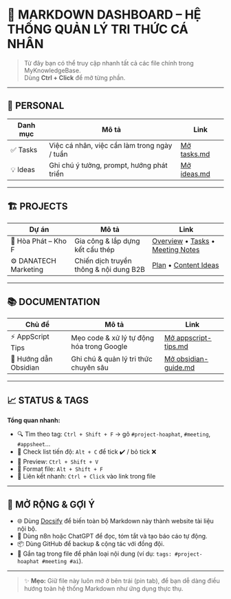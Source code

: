 # 🧭 MARKDOWN DASHBOARD – HỆ THỐNG QUẢN LÝ TRI THỨC CÁ NHÂN

> Từ đây bạn có thể truy cập nhanh tất cả các file chính trong MyKnowledgeBase.  
> Dùng **Ctrl + Click** để mở từng phần.

---

## 👤 PERSONAL
| Danh mục | Mô tả                                        | Link                             |
| -------- | -------------------------------------------- | -------------------------------- |
| ✅ Tasks  | Việc cá nhân, việc cần làm trong ngày / tuần | [Mở tasks.md](personal/tasks.md) |
| 💡 Ideas  | Ghi chú ý tưởng, prompt, hướng phát triển    | [Mở ideas.md](personal/ideas.md) |

---

## 🏗️ PROJECTS
| Dự án                | Mô tả                                  | Link                                                                                                                                                                   |
| -------------------- | -------------------------------------- | ---------------------------------------------------------------------------------------------------------------------------------------------------------------------- |
| 🏢 Hòa Phát – Kho F   | Gia công & lắp dựng kết cấu thép       | [Overview](projects/hoaphat-f-warehouse/overview.md) • [Tasks](projects/hoaphat-f-warehouse/tasks.md) • [Meeting Notes](projects/hoaphat-f-warehouse/meeting-notes.md) |
| ⚙️ DANATECH Marketing | Chiến dịch truyền thông & nội dung B2B | [Plan](projects/danatech-marketing/plan.md) • [Content Ideas](projects/danatech-marketing/content-ideas.md)                                                            |

---

## 📚 DOCUMENTATION
| Chủ đề               | Mô tả                                     | Link                                           |
| -------------------- | ----------------------------------------- | ---------------------------------------------- |
| ⚡ AppScript Tips     | Mẹo code & xử lý tự động hóa trong Google | [Mở appscript-tips.md](docs/appscript-tips.md) |
| 🧱 Hướng dẫn Obsidian | Ghi chú & quản lý tri thức chuyên sâu     | [Mở obsidian-guide.md](docs/obsidian-guide.md) |

---

## 📈 STATUS & TAGS
**Tổng quan nhanh:**
- 🔍 Tìm theo tag: `Ctrl + Shift + F` → gõ `#project-hoaphat`, `#meeting`, `#appsheet`...
- 🧩 Check list tiến độ: `Alt + C` để tick ✔️ / bỏ tick ❌
- 📖 Preview: `Ctrl + Shift + V`
- 💾 Format file: `Alt + Shift + F`
- 🔗 Liên kết nhanh: `Ctrl + Click` vào link trong file

---

## 🚀 MỞ RỘNG & GỢI Ý
- 🌐 Dùng [Docsify](https://docsify.js.org/) để biến toàn bộ Markdown này thành website tài liệu nội bộ.
- 🤖 Dùng n8n hoặc ChatGPT để đọc, tóm tắt và tạo báo cáo tự động.
- 📦 Dùng GitHub để backup & cộng tác với đồng đội.
- 🧠 Gắn tag trong file để phân loại nội dung (ví dụ: `tags: #project-hoaphat #meeting #ai`).

---

> ✨ **Mẹo:** Giữ file này luôn mở ở bên trái (pin tab), để bạn dễ dàng điều hướng toàn hệ thống Markdown như ứng dụng thực thụ.
